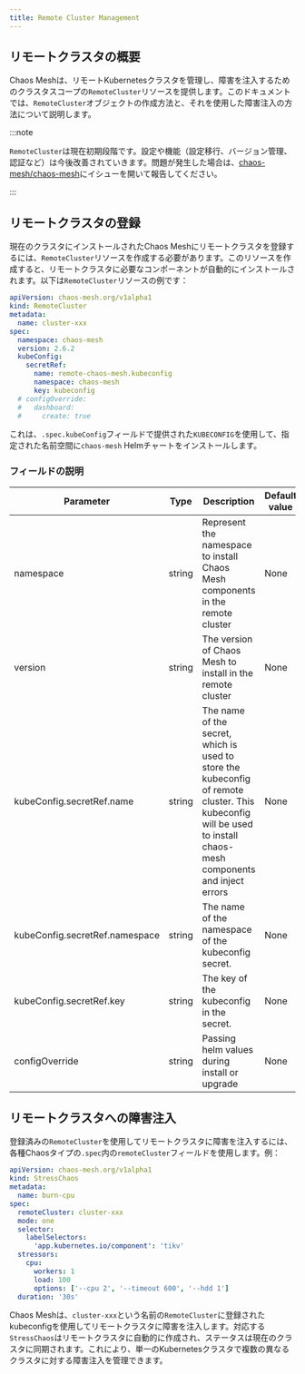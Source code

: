 ```yaml
---
title: Remote Cluster Management
---
```


## リモートクラスタの概要

Chaos Meshは、リモートKubernetesクラスタを管理し、障害を注入するためのクラスタスコープの`RemoteCluster`リソースを提供します。このドキュメントでは、`RemoteCluster`オブジェクトの作成方法と、それを使用した障害注入の方法について説明します。

:::note

`RemoteCluster`は現在初期段階です。設定や機能（設定移行、バージョン管理、認証など）は今後改善されていきます。問題が発生した場合は、[chaos-mesh/chaos-mesh](https://github.com/chaos-mesh/chaos-mesh)にイシューを開いて報告してください。

:::

## リモートクラスタの登録

現在のクラスタにインストールされたChaos Meshにリモートクラスタを登録するには、`RemoteCluster`リソースを作成する必要があります。このリソースを作成すると、リモートクラスタに必要なコンポーネントが自動的にインストールされます。以下は`RemoteCluster`リソースの例です：

```yaml
apiVersion: chaos-mesh.org/v1alpha1
kind: RemoteCluster
metadata:
  name: cluster-xxx
spec:
  namespace: chaos-mesh
  version: 2.6.2
  kubeConfig:
    secretRef:
      name: remote-chaos-mesh.kubeconfig
      namespace: chaos-mesh
      key: kubeconfig
  # configOverride:
  #   dashboard:
  #     create: true
```

これは、`.spec.kubeConfig`フィールドで提供された`KUBECONFIG`を使用して、指定された名前空間に`chaos-mesh` Helmチャートをインストールします。

### フィールドの説明

| Parameter | Type | Description | Default value | Required | Example |
| --- | --- | --- | --- | --- | --- |
| namespace | string | Represent the namespace to install Chaos Mesh components in the remote cluster | None | Yes | chaos-mesh |
| version | string | The version of Chaos Mesh to install in the remote cluster | None | Yes | 2.6.2 |
| kubeConfig.secretRef.name | string | The name of the secret, which is used to store the kubeconfig of remote cluster. This kubeconfig will be used to install chaos-mesh components and inject errors | None | Yes | `remote-chaos-mesh.kubeconfig` |
| kubeConfig.secretRef.namespace | string | The name of the namespace of the kubeconfig secret. | None | Yes | `default` |
| kubeConfig.secretRef.key | string | The key of the kubeconfig in the secret. | None | Yes | `kubeconfig` |
| configOverride | string | Passing helm values during install or upgrade | None | No | `{"dashboard":{"create":true}}` |

## リモートクラスタへの障害注入

登録済みの`RemoteCluster`を使用してリモートクラスタに障害を注入するには、各種Chaosタイプの`.spec`内の`remoteCluster`フィールドを使用します。例：

```yaml
apiVersion: chaos-mesh.org/v1alpha1
kind: StressChaos
metadata:
  name: burn-cpu
spec:
  remoteCluster: cluster-xxx
  mode: one
  selector:
    labelSelectors:
      'app.kubernetes.io/component': 'tikv'
  stressors:
    cpu:
      workers: 1
      load: 100
      options: ['--cpu 2', '--timeout 600', '--hdd 1']
  duration: '30s'
```

Chaos Meshは、`cluster-xxx`という名前の`RemoteCluster`に登録されたkubeconfigを使用してリモートクラスタに障害を注入します。対応する`StressChaos`はリモートクラスタに自動的に作成され、ステータスは現在のクラスタに同期されます。これにより、単一のKubernetesクラスタで複数の異なるクラスタに対する障害注入を管理できます。